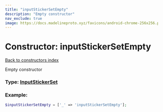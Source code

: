 ```yaml
---
title: "inputStickerSetEmpty"
description: "Empty constructor"
nav_exclude: true
image: https://docs.madelineproto.xyz/favicons/android-chrome-256x256.png
---
```

# Constructor: inputStickerSetEmpty  
[Back to constructors index](/API_docs/constructors/index.md)



Empty constructor




### Type: [InputStickerSet](/API_docs/types/InputStickerSet.md)


### Example:

```php
$inputStickerSetEmpty = ['_' => 'inputStickerSetEmpty'];
```  
